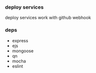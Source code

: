 ### deploy services
deploy services work with github webhook

### deps
- express
- ejs
- mongoose
- qn
- mocha
- eslint
